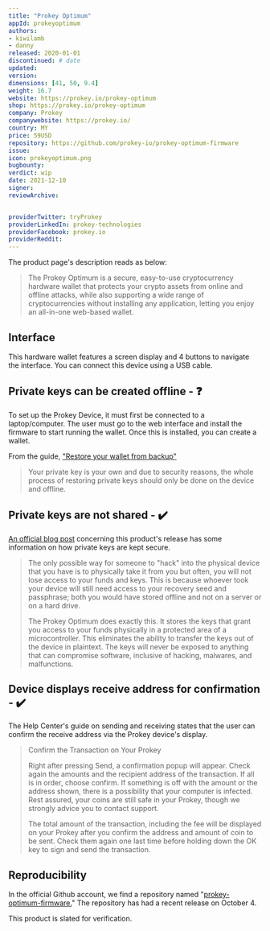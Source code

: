 ```yaml
---
title: "Prokey Optimum"
appId: prokeyoptimum
authors:
- kiwilamb
- danny
released: 2020-01-01
discontinued: # date
updated:
version:
dimensions: [41, 50, 9.4]
weight: 16.7
website: https://prokey.io/prokey-optimum
shop: https://prokey.io/prokey-optimum
company: Prokey
companywebsite: https://prokey.io/
country: MY
price: 59USD
repository: https://github.com/prokey-io/prokey-optimum-firmware
issue:
icon: prokeyoptimum.png
bugbounty:
verdict: wip 
date: 2021-12-10
signer:
reviewArchive:


providerTwitter: tryProkey
providerLinkedIn: prokey-technologies
providerFacebook: prokey.io
providerReddit: 
---
```



The product page's description reads as below:

> The Prokey Optimum is a secure, easy-to-use cryptocurrency hardware wallet that protects your crypto assets from online and offline attacks, while also supporting a wide range of cryptocurrencies without installing any application, letting you enjoy an all-in-one web-based wallet.

## Interface

This hardware wallet features a screen display and 4 buttons to navigate the interface. You can connect this device using a USB cable.


## Private keys can be created offline - ❓

To set up the Prokey Device, it must first be connected to a laptop/computer. The user must go to the web interface and install the firmware to start running the wallet. Once this is installed, you can create a wallet.

From the guide, ["Restore your wallet from backup"](https://prokey.io/restore-wallet)

>  Your private key is your own and due to security reasons, the whole process of restoring private keys should only be done on the device and offline.

## Private keys are not shared - ✔️

[An official blog post](https://prokey.io/blog/official-launching-of-the-prokey-optimum) concerning this product's release has some information on how private keys are kept secure. 

> The only possible way for someone to "hack" into the physical device that you have is to physically take it from you but often, you will not lose access to your funds and keys. This is because whoever took your device will still need access to your recovery seed and passphrase; both you would have stored offline and not on a server or on a hard drive.
>
> The Prokey Optimum does exactly this. It stores the keys that grant you access to your funds physically in a protected area of a microcontroller. This eliminates the ability to transfer the keys out of the device in plaintext. The keys will never be exposed to anything that can compromise software, inclusive of hacking, malwares, and malfunctions.

## Device displays receive address for confirmation - ✔️

The Help Center's guide on sending and receiving states that the user can confirm the receive address via the Prokey device's display.

> Confirm the Transaction on Your Prokey
>
> Right after pressing Send, a confirmation popup will appear. Check again the amounts and the recipient address of the transaction. If all is in order, choose confirm. If something is off with the amount or the address shown, there is a possibility that your computer is infected. Rest assured, your coins are still safe in your Prokey, though we strongly advice you to contact support.
>
> The total amount of the transaction, including the fee will be displayed on your Prokey after you confirm the address and amount of coin to be sent. Check them again one last time before holding down the OK key to sign and send the transaction.


## Reproducibility

In the official Github account, we find a repository named "[prokey-optimum-firmware.](https://github.com/prokey-io/prokey-optimum-firmware)" The repository has had a recent release on October 4.

This product is slated for verification.